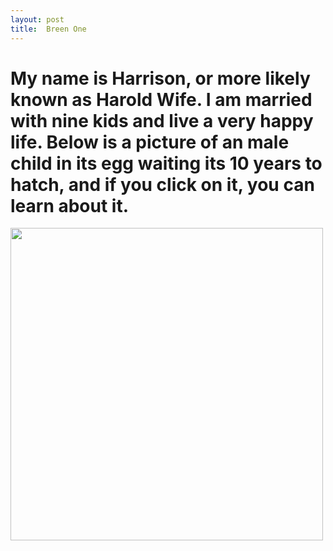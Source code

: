 ```yaml
---
layout: post
title:  Breen One
---
```

<h1>My name is Harrison, or more likely known as Harold Wife. I am married with nine kids and live a very happy life. Below is a picture of an male child in its egg waiting its 10 years to hatch, and if you click on it, you can learn about it.</h1>
<a href="https://en.wikipedia.org/wiki/Egg" target="_blank">
<img src="https://www.alcoholprofessor.com/wp-content/uploads/2016/03/Egg_spiral_egg_cup-Marie-Lan-Nguyen-Wikimedia-Commons-1.jpg" width="500px"/>
</a>
